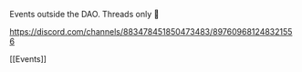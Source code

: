 Events outside the DAO. Threads only 🙏

https://discord.com/channels/883478451850473483/897609681248321556

[[Events]]